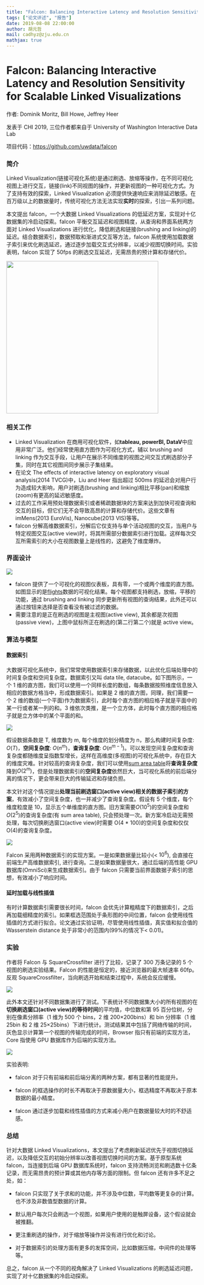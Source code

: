 ```yaml
---
title: "Falcon: Balancing Interactive Latency and Resolution Sensitivity for Scalable Linked Visualizations"
tags: ["论文评述", "报告"]
date: 2019-08-08 22:00:00
author: 胡元哲
mail: cadhyz@zju.edu.cn
mathjax: true
---
```


# Falcon: Balancing Interactive Latency and Resolution Sensitivity for Scalable Linked Visualizations

作者: Dominik Moritz, Bill Howe, Jeffrey Heer

发表于 CHI 2019, 三位作者都来自于 University of Washington Interactive Data Lab

项目代码：<https://github.com/uwdata/falcon>

### 简介

Linked Visualization(链接可视化系统)是通过刷选、放缩等操作，在不同可视化视图上进行交互，链接(link)不同视图的操作，并更新视图的一种可视化方式。为了支持有效的探索，Linked Visualization 必须提供快速响应来消除延迟敏感。在百万级以上的数据量时，传统可视化方法无法实现**实时**的探索，引出一系列问题。

本文提出 falcon，一个大数据 Linked Visualizations 的低延迟方案，实现对十亿数据集的冷启动探索。falcon 平衡交互延迟和视图精度，从查询和界面系统两方面对 Linked Visualizations 进行优化，降低刷选和链接(brushing and linking)的延迟。结合数据索引，数据预取和渐进式交互等方法，falcon 系统使用加载数据子索引来优化刷选延迟，通过逐步加载交互式分辨率，以减少视图切换时间。实验表明，falcon 实现了 50fps 的刷选交互延迟，无需昂贵的预计算和存储代价。

<img width=400px src='http://www.cad.zju.edu.cn/home/vagblog/images/photo_bed/2019/8/8/bd540df3913da535f4939c1437716553cce1df58.png'>

### 相关工作

-   Linked Visualization 在商用可视化软件，如**tableau, powerBI, DataV**中应用非常广泛。他们经常使用直方图作为可视化方式，辅以 brushing and linking 作为交互手段，让用户在展示不同维度的视图之间交互式刷选部分子集，同时在其它视图间同步展示子集结果。
-   在论文 The effects of interactive latency on exploratory visual analysis(2014 TVCG)中，Liu and Heer 指出超过 500ms 的延迟会对用户行为造成较大影响，用户对刷选(brushing and linking)相比平移(pan)和缩放(zoom)有更高的延迟敏感度。
-   过去的工作采用预处理数据索引或者稀疏数据块的方案来达到加快可视查询和交互的目标，但它们无不会导致高昂的计算和存储代价。这些文章有 imMens(2013 EuroVis), Nanocube(2013 VIS)等等。
-   falcon 分解高维数据索引，分解后它仅支持与单个活动视图的交互，当用户与特定视图交互(active view)时，将其所需部分数据索引进行加载。这样每次交互所需索引的大小在视图数量上是线性的，这避免了维度爆炸。

### 界面设计

<img src='http://www.cad.zju.edu.cn/home/vagblog/images/photo_bed/2019/8/8/159ea9788921cd8c93bfb25e6d7e7941d06012f6.gif'>

-   falcon 提供了一个可视化的视图仪表板，具有零，一个或两个维度的直方图。如图显示的是[flights](https://www.bts.gov/)数据的可视化结果。每个视图都支持刷选，放缩，平移的功能，通过 brushing and linking 同步更新所有视图的查询结果，此外还可以通过按钮来选择是否查看没有被过滤的数据。
-   需要注意的是正在刷选的视图是主视图(active view), 其余都是次视图(passive view)，上图中鼠标所正在刷选的(第二行第二个)就是 active view。

### 算法与模型

#### 数据索引

大数据可视化系统中，我们常常使用数据索引来存储数据，以此优化后端处理中的时间复杂度和空间复杂度。数据索引又叫 data tile, datacube。如下图所示，一个 1 维的直方图，我们可以使用一个同样长度的数组，每条数据按照维度信息放入相应的数据方格当中，形成数据索引。如果是 2 维的直方图，同理，我们需要一个 2 维的数组(一个平面)作为数据索引，此时每个直方图的相应格子就是平面中的某一行或者某一列的和。3 维依次类推，是一个立方体，此时每个直方图的相应格子就是立方体中的某个平面的和。

<img src='http://www.cad.zju.edu.cn/home/vagblog/images/photo_bed/2019/8/8/a90d53aa996eb1259146ede5f865172d653309fc.png'>

假设数据条数是 T, 维度数为 m, 每个维度的划分精度为 n，那么构建时间复杂度: $O(T)$，**空间复杂度**: $O(n^m)$，**查询复杂度**: $O(n^{m-1})$。可以发现空间复杂度和查询复杂度都随维度呈指数型增长，这样在高维度(多视图)的可视化系统中，存在巨大的维度灾难。针对较高的查询复杂度，我们可以使用[sum area table](https://en.wikipedia.org/wiki/Summed-area_table)将**查询复杂度**降到$O(2^m)$，但是处理数据索引的**空间复杂度**依然巨大，当可视化系统的前后端分离的情况下，更会带来巨大的传输延迟和存储负担。

本文针对这个情况提出**处理当前刷选窗口(active view)相关的数据子索引的方案**，有效减小了空间复杂度，也一并减少了查询复杂度。假设有 5 个维度，每个维度粒度是 10，显示五个单维度的直方图。旧方案需要$O(10^5)$的空间复杂度和$O(2^5)$的查询复杂度(有 sum area table), 只会预处理一次。新方案冷启动无需预处理，每次切换刷选窗口(active view)时需要 O(4 \* 100)的空间复杂度和仅仅 O(4)的查询复杂度。

<img src='http://www.cad.zju.edu.cn/home/vagblog/images/photo_bed/2019/8/8/81da53f70c5563352229f480d1efd3d8e4aff00a.png'>

Falcon 采用两种数据索引的实现方案。一是如果数据量比较小(< $10^6$), 会直接在前端生产高维数据索引, 进行查询。二是如果数据量很大，通过后端的高性能 GPU 数据库(OmniSci)来生成数据索引。由于 falcon 只需要当前界面数据子索引的思想，有效减小了响应时间。

#### 延时加载与线性插值

有时计算数据索引需要很长时间，falcon 会优先计算粗精度下的数据索引，之后再加载细精度的索引。如果框选范围处于条形图的中间位置，falcon 会使用线性插值的方式进行拟合。论文通过实验证明，尽管使用线性插值，真实值和拟合值的 Wasserstein distance 处于非常小的范围内(99%的情况下< 0.01)。

### 实验

作者将 Falcon 与 SquareCrossfilter 进行了比较，记录了 300 万条记录的 5 个视图的刷选实验结果。Falcon 的性能是恒定的，接近浏览器的最大帧速率 60fp。反观 SquareCrossfilter，当向刷选开始和结束过程中，系统会反应缓慢。

<img src='http://www.cad.zju.edu.cn/home/vagblog/images/photo_bed/2019/8/8/eb15e38ff4ff16f8465758fa20d8d79524fb8e83.png'>

此外本文还针对不同数据集进行了测试。下表统计不同数据集大小的所有视图的在**切换刷选窗口(active view)**的**等待时间**的平均值，中位数和第 95 百分位树，分别在像素分辨率（1 维为 500 个 bins，2 维 200×200bins）和 bin 分辨率（1 维 25bin 和 2 维 25×25bins）下进行统计。测试结果其中包括了网络传输的时间，灰色显示计算第一个视图的传输完成的时间，Browser 指只有前端的实现方法，Core 指使用 GPU 数据库作为后端的实现方法。

<img src='http://www.cad.zju.edu.cn/home/vagblog/images/photo_bed/2019/8/8/476ca4ed9553a664e08240d2502845962ed515e5.png'>

实验表明:

-   falcon 对于只有前端和前后端分离的两种方案，都有显著的性能提升。
-   falcon 的框选操作的时长不再取决于原数据量大小，框选精度不再取决于原本数据的最小精度。

-   falcon 通过逐步加载和线性插值的方式来减小用户在数据量较大时的不舒适感。

### 总结

针对大数据 Linked Visualizations，本文提出了考虑刷新延迟优先于视图切换延迟，以及降低交互的初始分辨率以改善视图切换时间的方案。基于原型系统 falcon，当连接到后端 GPU 数据库系统时，falcon 支持流畅浏览和刷选数十亿条记录，而无需昂贵的预计算或其他内存等方面的限制。但 falcon 还有许多不足之处，如：

-   falcon 只实现了关于求和的功能，并不涉及中位数，平均数等更复杂的计算。也不涉及非数值型数据的计算。

-   默认用户每次只会刷选一个视图，如果用户使用的是触屏设备，这个假设就会被推翻。

-   更注重刷选的操作，对于缩放等操作并没有进行优化和讨论。

-   对于数据索引的处理方面有更多的发挥空间，比如数据压缩，中间件的处理等等。

总之，falcon 从一个不同的视角解决了 Linked Visualizations 的刷选延迟问题，实现了对十亿数据集的冷启动探索。
